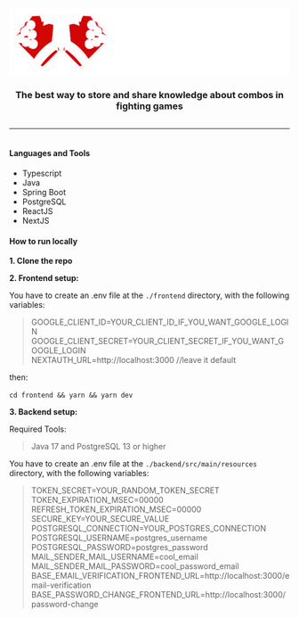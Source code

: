 <img src="./assets/full-logo.svg" />

<div style="display: flex; align-items: center; justify-content: center; width: 100%; text-align: center;">
<h3> The best way to store and share knowledge about combos in fighting games</h3>
</div>

----

<h4 style="margin-top: 35px;">Languages and Tools</h4>

<ul>
    <li>Typescript</li>
    <li>Java</li>
    <li>Spring Boot</li>
    <li>PostgreSQL</li>
    <li>ReactJS</li>
    <li>NextJS</li>
</ul>

#### How to run locally

<p><strong>1. Clone the repo</strong></p>

<p>
<strong>2. Frontend setup:</strong>

You have to create an .env file at the <code>./frontend</code> directory, with the following variables: 
> GOOGLE_CLIENT_ID=YOUR_CLIENT_ID_IF_YOU_WANT_GOOGLE_LOGIN <br/> 
> GOOGLE_CLIENT_SECRET=YOUR_CLIENT_SECRET_IF_YOU_WANT_GOOGLE_LOGIN <br/> 
> NEXTAUTH_URL=http://localhost:3000 //leave it default 

then: 


<code>cd frontend && yarn && yarn dev</code>

</p>

<p>
<strong>3. Backend setup:</strong>

Required Tools: 
>Java 17 and PostgreSQL 13 or higher

You have to create an .env file at the <code>./backend/src/main/resources</code> directory, with the following variables: 
> TOKEN_SECRET=YOUR_RANDOM_TOKEN_SECRET <br/> 
TOKEN_EXPIRATION_MSEC=00000 <br/> 
REFRESH_TOKEN_EXPIRATION_MSEC=00000 <br/> 
SECURE_KEY=YOUR_SECURE_VALUE <br/>
POSTGRESQL_CONNECTION=YOUR_POSTGRES_CONNECTION <br/>
POSTGRESQL_USERNAME=postgres_username <br/>
POSTGRESQL_PASSWORD=postgres_password <br/>
MAIL_SENDER_MAIL_USERNAME=cool_email <br/>
MAIL_SENDER_MAIL_PASSWORD=cool_password_email <br/>
BASE_EMAIL_VERIFICATION_FRONTEND_URL=http://localhost:3000/email-verification <br/>
BASE_PASSWORD_CHANGE_FRONTEND_URL=http://localhost:3000/password-change <br/>
</p>


